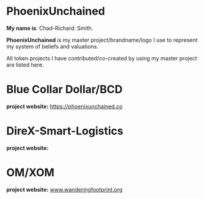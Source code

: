 # PhoenixUnchained
**My name is**: Chad-Richard: Smith.

**PhoenixUnchained** is my master project/brandname/logo I use to represent my system of beliefs and valuations.

All token projects I have contributed/co-created by using my master project are listed here.
# Blue Collar Dollar/BCD
**project website:** https://phoenixunchained.co


# DireX-Smart-Logistics

**project website:**

# OM/XOM
**project website:** www.wanderingfootprint.org
